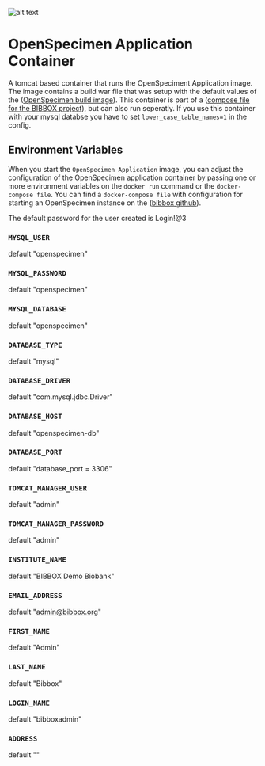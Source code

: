 ![alt text](http://bibbox.org/image/layout_set_logo?img_id=99523&t=1466419185262 "Logo BIBBOX")
# OpenSpecimen Application Container

A tomcat based container that runs the OpenSpeciment Application image. The image contains a build war file that was setup with the default values of the ([OpenSpecimen build image](https://hub.docker.com/r/bibbox/openspecimen-gradle/)). This container is part of a ([compose file for the BIBBOX project](https://github.com/bibbox/app-openspecimen)), but can also run seperatly. If you use this container with your mysql databse you have to set `lower_case_table_names=1` in the config.

## Environment Variables
When you start the `OpenSpecimen Application` image, you can adjust the configuration of the OpenSpecimen application container by passing one or more environment variables on the `docker run` command or the `docker-compose file`. You can find a `docker-compose file` with configuration for starting an OpenSpecimen instance on the ([bibbox github](https://github.com/bibbox/app-openspecimen)).

The default password for the user created is Login!@3 

### `MYSQL_USER`
default "openspecimen"
### `MYSQL_PASSWORD`
default "openspecimen"
### `MYSQL_DATABASE`
default "openspecimen"
### `DATABASE_TYPE`
default "mysql"
### `DATABASE_DRIVER`
default "com.mysql.jdbc.Driver"
### `DATABASE_HOST`
default "openspecimen-db"
### `DATABASE_PORT`
default "database_port = 3306"
### `TOMCAT_MANAGER_USER`
default "admin"
### `TOMCAT_MANAGER_PASSWORD`
default "admin"
### `INSTITUTE_NAME`
default "BIBBOX Demo Biobank"
### `EMAIL_ADDRESS`
default "admin@bibbox.org"
### `FIRST_NAME`
default "Admin"
### `LAST_NAME`
default "Bibbox"
### `LOGIN_NAME`
default "bibboxadmin"
### `ADDRESS`
default ""